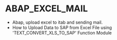 # ABAP_EXCEL_MAIL
- Abap, upload excel to itab and sending mail.
- How to Upload Data to SAP from Excel File using 'TEXT_CONVERT_XLS_TO_SAP' Function Module
